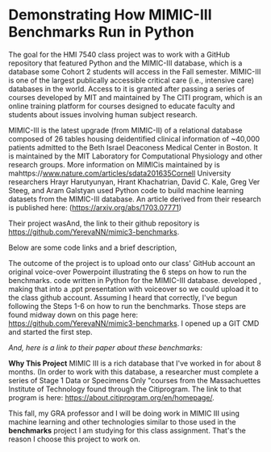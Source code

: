 # Demonstrating How MIMIC-III Benchmarks Run in Python
The goal for the HMI 7540 class project was to work with a GitHub repository that featured Python and the MIMIC-III database, which is a database some Cohort 2 students will access in the Fall semester. MIMIC-III is one of the largest publically accessible critical care (i.e., intensive care) databases in the world. Access to it is granted after passing a series of courses developed by MIT and maintained by The CITI program, which is an online training platform for courses designed to educate faculty and students about issues involving human subject research.

MIMIC-III is the latest upgrade (from MIMIC-II) of a relational database composed of 26 tables housing deidentified clinical information of ~40,000 patients admitted to the Beth Israel Deaconess Medical Center in Boston. It is maintained by the MIT Laboratory for Computational Physiology and other research groups. More information on MIMICis maintained by is mahttps://www.nature.com/articles/sdata201635Cornell University researchers Hrayr Harutyunyan, Hrant Khachatrian, David C. Kale, Greg Ver Steeg, and Aram Galstyan used Python code to build machine learning datasets from the MIMIC-III database. An article derived from their research is published here: (https://arxiv.org/abs/1703.07771)  

Their project wasAnd, the link to their github repository is https://github.com/YerevaNN/mimic3-benchmarks.

Below are some code links and a brief description, 

The outcome of the project is to upload onto our class' GitHub account an original voice-over Powerpoint illustrating the 6 steps on how to run the benchmarks.  code written in Python for the MIMIC-III database. developed , making that into a .ppt presentation with voiceover so we could upload it to the class github account. Assuming I heard that correctly, I've begun following the Steps 1-6 on how to run the benchmarks. Those steps are found midway down on this page here:  https://github.com/YerevaNN/mimic3-benchmarks. I opened up a GIT CMD and started the first step. 


*And, here is a link to their paper about these benchmarks:*


**Why This Project**
MIMIC III is a rich database that I've worked in for about 8 months. (In order to work with this database, a researcher must complete a series of Stage 1 Data or Specimens Only "courses from the Massachuettes Institute of Technology found through the Citiprogram. The link to that program is here:
https://about.citiprogram.org/en/homepage/. 

This fall, my GRA professor and I will be doing work in MIMIC III using machine learning and other technologies similar to those used in the **benchmarks** project I am studying for this class assignment. That's the reason I choose this project to work on. 
